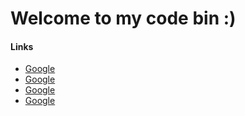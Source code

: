 # Welcome to my code bin :)

#### Links

* [Google](google.com)
* [Google](google.com)
* [Google](google.com)
* [Google](google.com)